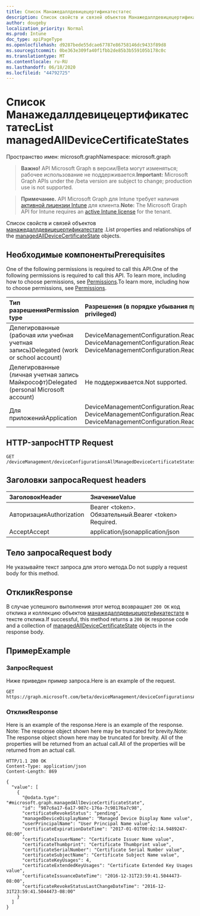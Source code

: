 ```yaml
---
title: Список Манажедаллдевицецертификатестатес
description: Список свойств и связей объектов Манажедаллдевицецертификатестате.
author: dougeby
localization_priority: Normal
ms.prod: Intune
doc_type: apiPageType
ms.openlocfilehash: d9287bede55dcae67787e86758146dc9433f89d8
ms.sourcegitcommit: 0be363e309fa40f1fbb2de85b3b559105b178c0c
ms.translationtype: MT
ms.contentlocale: ru-RU
ms.lasthandoff: 06/18/2020
ms.locfileid: "44792725"
---
```

# <a name="list-managedalldevicecertificatestates"></a><span data-ttu-id="01168-103">Список Манажедаллдевицецертификатестатес</span><span class="sxs-lookup"><span data-stu-id="01168-103">List managedAllDeviceCertificateStates</span></span>

<span data-ttu-id="01168-104">Пространство имен: microsoft.graph</span><span class="sxs-lookup"><span data-stu-id="01168-104">Namespace: microsoft.graph</span></span>

> <span data-ttu-id="01168-105">**Важно!** API Microsoft Graph в версии/Beta могут изменяться; рабочее использование не поддерживается.</span><span class="sxs-lookup"><span data-stu-id="01168-105">**Important:** Microsoft Graph APIs under the /beta version are subject to change; production use is not supported.</span></span>

> <span data-ttu-id="01168-106">**Примечание.** API Microsoft Graph для Intune требует наличия [активной лицензии Intune](https://go.microsoft.com/fwlink/?linkid=839381) для клиента.</span><span class="sxs-lookup"><span data-stu-id="01168-106">**Note:** The Microsoft Graph API for Intune requires an [active Intune license](https://go.microsoft.com/fwlink/?linkid=839381) for the tenant.</span></span>

<span data-ttu-id="01168-107">Список свойств и связей объектов [манажедаллдевицецертификатестате](../resources/intune-deviceconfig-managedalldevicecertificatestate.md) .</span><span class="sxs-lookup"><span data-stu-id="01168-107">List properties and relationships of the [managedAllDeviceCertificateState](../resources/intune-deviceconfig-managedalldevicecertificatestate.md) objects.</span></span>

## <a name="prerequisites"></a><span data-ttu-id="01168-108">Необходимые компоненты</span><span class="sxs-lookup"><span data-stu-id="01168-108">Prerequisites</span></span>
<span data-ttu-id="01168-109">One of the following permissions is required to call this API.</span><span class="sxs-lookup"><span data-stu-id="01168-109">One of the following permissions is required to call this API.</span></span> <span data-ttu-id="01168-110">To learn more, including how to choose permissions, see [Permissions](/graph/permissions-reference).</span><span class="sxs-lookup"><span data-stu-id="01168-110">To learn more, including how to choose permissions, see [Permissions](/graph/permissions-reference).</span></span>

|<span data-ttu-id="01168-111">Тип разрешения</span><span class="sxs-lookup"><span data-stu-id="01168-111">Permission type</span></span>|<span data-ttu-id="01168-112">Разрешения (в порядке убывания привилегий)</span><span class="sxs-lookup"><span data-stu-id="01168-112">Permissions (from most to least privileged)</span></span>|
|:---|:---|
|<span data-ttu-id="01168-113">Делегированные (рабочая или учебная учетная запись)</span><span class="sxs-lookup"><span data-stu-id="01168-113">Delegated (work or school account)</span></span>|<span data-ttu-id="01168-114">DeviceManagementConfiguration.ReadWrite.All, DeviceManagementConfiguration.Read.All</span><span class="sxs-lookup"><span data-stu-id="01168-114">DeviceManagementConfiguration.ReadWrite.All, DeviceManagementConfiguration.Read.All</span></span>|
|<span data-ttu-id="01168-115">Делегированные (личная учетная запись Майкрософт)</span><span class="sxs-lookup"><span data-stu-id="01168-115">Delegated (personal Microsoft account)</span></span>|<span data-ttu-id="01168-116">Не поддерживается.</span><span class="sxs-lookup"><span data-stu-id="01168-116">Not supported.</span></span>|
|<span data-ttu-id="01168-117">Для приложений</span><span class="sxs-lookup"><span data-stu-id="01168-117">Application</span></span>|<span data-ttu-id="01168-118">DeviceManagementConfiguration.ReadWrite.All, DeviceManagementConfiguration.Read.All</span><span class="sxs-lookup"><span data-stu-id="01168-118">DeviceManagementConfiguration.ReadWrite.All, DeviceManagementConfiguration.Read.All</span></span>|

## <a name="http-request"></a><span data-ttu-id="01168-119">HTTP-запрос</span><span class="sxs-lookup"><span data-stu-id="01168-119">HTTP Request</span></span>
<!-- {
  "blockType": "ignored"
}
-->
``` http
GET /deviceManagement/deviceConfigurationsAllManagedDeviceCertificateStates
```

## <a name="request-headers"></a><span data-ttu-id="01168-120">Заголовки запроса</span><span class="sxs-lookup"><span data-stu-id="01168-120">Request headers</span></span>
|<span data-ttu-id="01168-121">Заголовок</span><span class="sxs-lookup"><span data-stu-id="01168-121">Header</span></span>|<span data-ttu-id="01168-122">Значение</span><span class="sxs-lookup"><span data-stu-id="01168-122">Value</span></span>|
|:---|:---|
|<span data-ttu-id="01168-123">Авторизация</span><span class="sxs-lookup"><span data-stu-id="01168-123">Authorization</span></span>|<span data-ttu-id="01168-124">Bearer &lt;token&gt;. Обязательный.</span><span class="sxs-lookup"><span data-stu-id="01168-124">Bearer &lt;token&gt; Required.</span></span>|
|<span data-ttu-id="01168-125">Accept</span><span class="sxs-lookup"><span data-stu-id="01168-125">Accept</span></span>|<span data-ttu-id="01168-126">application/json</span><span class="sxs-lookup"><span data-stu-id="01168-126">application/json</span></span>|

## <a name="request-body"></a><span data-ttu-id="01168-127">Тело запроса</span><span class="sxs-lookup"><span data-stu-id="01168-127">Request body</span></span>
<span data-ttu-id="01168-128">Не указывайте текст запроса для этого метода.</span><span class="sxs-lookup"><span data-stu-id="01168-128">Do not supply a request body for this method.</span></span>

## <a name="response"></a><span data-ttu-id="01168-129">Отклик</span><span class="sxs-lookup"><span data-stu-id="01168-129">Response</span></span>
<span data-ttu-id="01168-130">В случае успешного выполнения этот метод возвращает `200 OK` код отклика и коллекцию объектов [манажедаллдевицецертификатестате](../resources/intune-deviceconfig-managedalldevicecertificatestate.md) в тексте отклика.</span><span class="sxs-lookup"><span data-stu-id="01168-130">If successful, this method returns a `200 OK` response code and a collection of [managedAllDeviceCertificateState](../resources/intune-deviceconfig-managedalldevicecertificatestate.md) objects in the response body.</span></span>

## <a name="example"></a><span data-ttu-id="01168-131">Пример</span><span class="sxs-lookup"><span data-stu-id="01168-131">Example</span></span>

### <a name="request"></a><span data-ttu-id="01168-132">Запрос</span><span class="sxs-lookup"><span data-stu-id="01168-132">Request</span></span>
<span data-ttu-id="01168-133">Ниже приведен пример запроса.</span><span class="sxs-lookup"><span data-stu-id="01168-133">Here is an example of the request.</span></span>
``` http
GET https://graph.microsoft.com/beta/deviceManagement/deviceConfigurationsAllManagedDeviceCertificateStates
```

### <a name="response"></a><span data-ttu-id="01168-134">Отклик</span><span class="sxs-lookup"><span data-stu-id="01168-134">Response</span></span>
<span data-ttu-id="01168-135">Here is an example of the response.</span><span class="sxs-lookup"><span data-stu-id="01168-135">Here is an example of the response.</span></span> <span data-ttu-id="01168-136">Note: The response object shown here may be truncated for brevity.</span><span class="sxs-lookup"><span data-stu-id="01168-136">Note: The response object shown here may be truncated for brevity.</span></span> <span data-ttu-id="01168-137">All of the properties will be returned from an actual call.</span><span class="sxs-lookup"><span data-stu-id="01168-137">All of the properties will be returned from an actual call.</span></span>
``` http
HTTP/1.1 200 OK
Content-Type: application/json
Content-Length: 869

{
  "value": [
    {
      "@odata.type": "#microsoft.graph.managedAllDeviceCertificateState",
      "id": "987c6a17-6a17-987c-176a-7c98176a7c98",
      "certificateRevokeStatus": "pending",
      "managedDeviceDisplayName": "Managed Device Display Name value",
      "userPrincipalName": "User Principal Name value",
      "certificateExpirationDateTime": "2017-01-01T00:02:14.9489247-08:00",
      "certificateIssuerName": "Certificate Issuer Name value",
      "certificateThumbprint": "Certificate Thumbprint value",
      "certificateSerialNumber": "Certificate Serial Number value",
      "certificateSubjectName": "Certificate Subject Name value",
      "certificateKeyUsages": 4,
      "certificateExtendedKeyUsages": "Certificate Extended Key Usages value",
      "certificateIssuanceDateTime": "2016-12-31T23:59:41.5044473-08:00",
      "certificateRevokeStatusLastChangeDateTime": "2016-12-31T23:59:41.5044473-08:00"
    }
  ]
}
```



